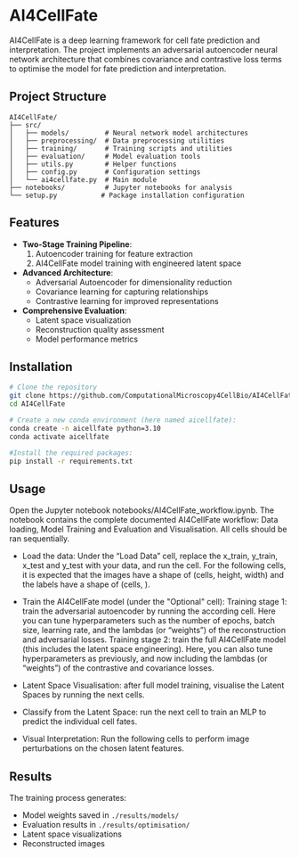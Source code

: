 # AI4CellFate

AI4CellFate is a deep learning framework for cell fate prediction and interpretation. The project implements an adversarial autoencoder neural network architecture that combines covariance and contrastive loss terms to optimise the model for fate prediction and interpretation.

## Project Structure

```
AI4CellFate/
├── src/
│   ├── models/         # Neural network model architectures
│   ├── preprocessing/  # Data preprocessing utilities
│   ├── training/       # Training scripts and utilities
│   ├── evaluation/     # Model evaluation tools
│   ├── utils.py        # Helper functions
│   ├── config.py       # Configuration settings
│   └── ai4cellfate.py  # Main module
├── notebooks/          # Jupyter notebooks for analysis
└── setup.py           # Package installation configuration
```

## Features

- **Two-Stage Training Pipeline**:
  1. Autoencoder training for feature extraction
  2. AI4CellFate model training with engineered latent space
- **Advanced Architecture**:
  - Adversarial Autoencoder for dimensionality reduction
  - Covariance learning for capturing relationships
  - Contrastive learning for improved representations
- **Comprehensive Evaluation**:
  - Latent space visualization
  - Reconstruction quality assessment
  - Model performance metrics

## Installation

```bash
# Clone the repository
git clone https://github.com/ComputationalMicroscopy4CellBio/AI4CellFate.git
cd AI4CellFate

# Create a new conda environment (here named aicellfate):
conda create -n aicellfate python=3.10
conda activate aicellfate

#Install the required packages:
pip install -r requirements.txt

```

## Usage

Open the Jupyter notebook notebooks/AI4CellFate_workflow.ipynb. The notebook contains the complete documented AI4CellFate workflow: Data loading, Model Training and Evaluation and Visualisation. All cells should be ran sequentially.

- Load the data: Under the “Load Data” cell, replace the x_train, y_train, x_test and y_test with your data, and run the cell. For the following cells, it is expected that the images have a shape of (cells, height, width) and the labels have a shape of (cells, ).

- Train the AI4CellFate model (under the "Optional" cell): Training stage 1: train the adversarial autoencoder by running the according cell. Here you can tune hyperparameters such as the number of epochs, batch size, learning rate, and the lambdas (or “weights”) of the reconstruction and adversarial losses. Training stage 2: train the full AI4CellFate model (this includes the latent space engineering). Here, you can also tune hyperparameters as previously, and now including the lambdas (or “weights”) of the contrastive and covariance losses.

- Latent Space Visualisation: after full model training, visualise the Latent Spaces by running the next cells.

- Classify from the Latent Space: run the next cell to train an MLP to predict the individual cell fates. 

- Visual Interpretation: Run the following cells to perform image perturbations on the chosen latent features.


## Results

The training process generates:
- Model weights saved in `./results/models/`
- Evaluation results in `./results/optimisation/`
- Latent space visualizations
- Reconstructed images

